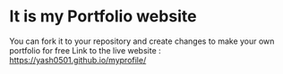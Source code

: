 # It is my Portfolio website
You can fork it to your repository and create changes to make your own portfolio for free
Link to the live website : https://yash0501.github.io/myprofile/
